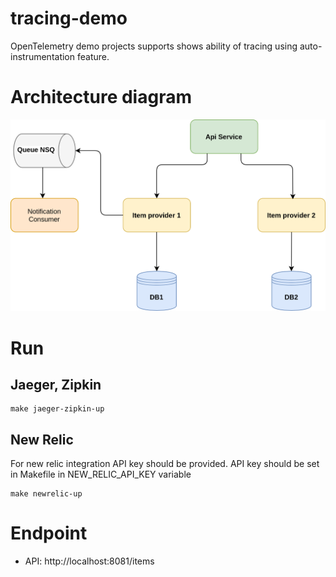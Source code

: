 # tracing-demo

OpenTelemetry demo projects supports shows ability of tracing using auto-instrumentation feature.

# Architecture diagram
![diagramm](ServiceArchitecture.png)

# Run
## Jaeger, Zipkin
```
make jaeger-zipkin-up
```
## New Relic
For new relic integration API key should be provided.
API key should be set in Makefile in NEW_RELIC_API_KEY variable 
```
make newrelic-up
```

# Endpoint
- API: http://localhost:8081/items

